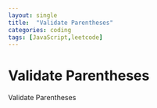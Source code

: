 ```yaml
---
layout: single
title:  "Validate Parentheses"
categories: coding
tags: [JavaScript,leetcode]
---
```


# Validate Parentheses
Validate Parentheses
